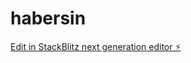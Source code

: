 # habersin

[Edit in StackBlitz next generation editor ⚡️](https://stackblitz.com/~/github.com/habersin/habersin)